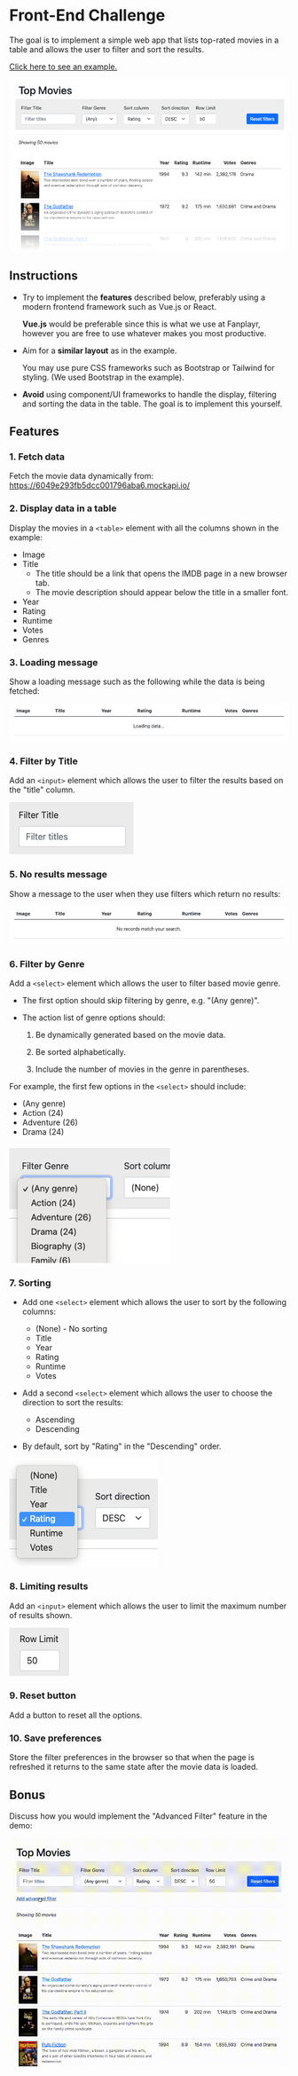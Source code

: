 # Front-End Challenge

The goal is to implement a simple web app that lists top-rated movies in a table and allows the user to filter and sort the results.

[Click here to see an example.](http://fp-public-tests.s3-website-us-east-1.amazonaws.com/hr/frontend-challenge/)

![Example screenshot](images/screenshot.png)

## Instructions

- Try to implement the **features** described below, preferably using a modern frontend framework such as Vue.js or React.

    **Vue.js** would be preferable since this is what we use at Fanplayr, however you are free to use whatever makes you most productive.

- Aim for a **similar layout** as in the example.

    You may use pure CSS frameworks such as Bootstrap or Tailwind for styling. (We used Bootstrap in the example).

- **Avoid** using component/UI frameworks to handle the display, filtering and sorting the data in the table. The goal is to implement this yourself.


## Features

### 1. Fetch data

Fetch the movie data dynamically from: <https://6049e293fb5dcc001796aba6.mockapi.io/>

### 2. Display data in a table

Display the movies in a `<table>` element with all the columns shown in the example:

  - Image
  - Title
    - The title should be a link that opens the IMDB page in a new browser tab.
    - The movie description should appear below the title in a smaller font.
  - Year
  - Rating
  - Runtime
  - Votes
  - Genres

### 3. Loading message

Show a loading message such as the following while the data is being fetched:

![Loading message](images/loading.png)

### 4. Filter by Title

Add an `<input>` element which allows the user to filter the results based on the "title" column.

![No results message](images/filter_title.png)

### 5. No results message

Show a message to the user when they use filters which return no results:

![No results message](images/no_results.png)

### 6. Filter by Genre

Add a `<select>` element which allows the user to filter based movie genre.

- The first option should skip filtering by genre, e.g. "(Any genre)".

- The action list of genre options should:

    1. Be dynamically generated based on the movie data.

    2. Be sorted alphabetically.

    3. Include the number of movies in the genre in parentheses.

For example, the first few options in the `<select>` should include:

- (Any genre)
- Action (24)
- Adventure (26)
- Drama (24)

![No results message](images/filter_genre.png)

### 7. Sorting

- Add one `<select>` element which allows the user to sort by the following columns:

    - (None) - No sorting
    - Title
    - Year
    - Rating
    - Runtime
    - Votes

- Add a second `<select>` element which allows the user to choose the direction to sort the results:

    - Ascending
    - Descending

- By default, sort by "Rating" in the "Descending" order.

![No results message](images/sorting.png)

### 8. Limiting results

Add an `<input>` element which allows the user to limit the maximum number of results shown.

![No results message](images/row_limit.png)

### 9. Reset button

Add a button to reset all the options.

### 10. Save preferences

Store the filter preferences in the browser so that when the page is refreshed it returns to the same state after the movie data is loaded.


## Bonus

Discuss how you would implement the "Advanced Filter" feature in the demo:

![No results message](images/advanced_filters.gif)
